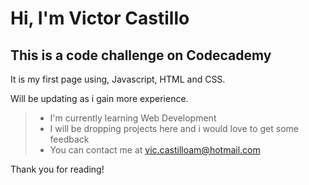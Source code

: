 # Hi, I'm Victor Castillo

## This is a code challenge on Codecademy

It is my first page using, Javascript, HTML and CSS.

Will be updating as i gain more experience.

>+ I'm currently learning Web Development
>+ I will be dropping projects here and i would love to get some feedback
>+ You can contact me at vic.castilloam@hotmail.com

Thank you for reading!
